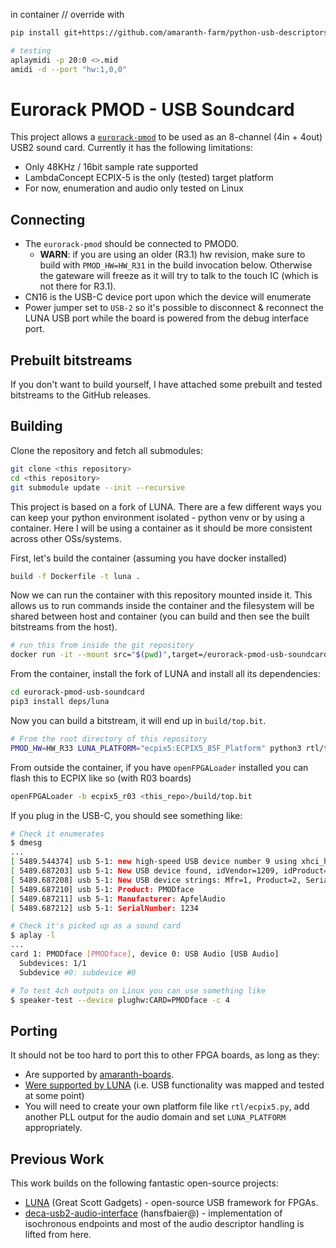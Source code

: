 in container // override with

```bash
pip install git+https://github.com/amaranth-farm/python-usb-descriptors.git

# testing
aplaymidi -p 20:0 <>.mid
amidi -d --port "hw:1,0,0"
```

# Eurorack PMOD - USB Soundcard

This project allows a [`eurorack-pmod`](https://github.com/apfelaudio/eurorack-pmod) to be used as an 8-channel (4in + 4out) USB2 sound card. Currently it has the following limitations:

- Only 48KHz / 16bit sample rate supported
- LambdaConcept ECPIX-5 is the only (tested) target platform
- For now, enumeration and audio only tested on Linux

## Connecting

- The `eurorack-pmod` should be connected to PMOD0.
    - **WARN**: if you are using an older (R3.1) hw revision, make sure to build with `PMOD_HW=HW_R31` in the build invocation below. Otherwise the gateware will freeze as it will try to talk to the touch IC (which is not there for R3.1).
- CN16 is the USB-C device port upon which the device will enumerate
- Power jumper set to `USB-2` so it's possible to disconnect & reconnect the LUNA USB port while the board is powered from the debug interface port.

## Prebuilt bitstreams

If you don't want to build yourself, I have attached some prebuilt and tested bitstreams to the GitHub releases.

## Building

Clone the repository and fetch all submodules:

```bash
git clone <this repository>
cd <this repository>
git submodule update --init --recursive
```

This project is based on a fork of LUNA. There are a few different ways you can keep your python environment isolated - python venv or by using a container. Here I will be using a container as it should be more consistent across other OSs/systems.

First, let's build the container (assuming you have docker installed)

```bash
build -f Dockerfile -t luna .
```

Now we can run the container with this repository mounted inside it. This allows us to run commands inside the container and the filesystem will be shared between host and container (you can build and then see the built bitstreams from the host).

```bash
# run this from inside the git repository
docker run -it --mount src="$(pwd)",target=/eurorack-pmod-usb-soundcard,type=bind luna
```

From the container, install the fork of LUNA and install all its dependencies:
```bash
cd eurorack-pmod-usb-soundcard
pip3 install deps/luna
```

Now you can build a bitstream, it will end up in `build/top.bit`.
```bash
# From the root directory of this repository
PMOD_HW=HW_R33 LUNA_PLATFORM="ecpix5:ECPIX5_85F_Platform" python3 rtl/top.py --dry-run --keep-files
```

From outside the container, if you have `openFPGALoader` installed you can flash this to ECPIX like so (with R03 boards)
```bash
openFPGALoader -b ecpix5_r03 <this_repo>/build/top.bit
```

If you plug in the USB-C, you should see something like:

```bash
# Check it enumerates
$ dmesg
...
[ 5489.544374] usb 5-1: new high-speed USB device number 9 using xhci_hcd
[ 5489.687203] usb 5-1: New USB device found, idVendor=1209, idProduct=1234, bcdDevice= 0.01
[ 5489.687208] usb 5-1: New USB device strings: Mfr=1, Product=2, SerialNumber=3
[ 5489.687210] usb 5-1: Product: PMODface
[ 5489.687211] usb 5-1: Manufacturer: ApfelAudio
[ 5489.687212] usb 5-1: SerialNumber: 1234

# Check it's picked up as a sound card
$ aplay -l
...
card 1: PMODface [PMODface], device 0: USB Audio [USB Audio]
  Subdevices: 1/1
  Subdevice #0: subdevice #0

# To test 4ch outputs on Linux you can use something like
$ speaker-test --device plughw:CARD=PMODface -c 4
```

## Porting

It should not be too hard to port this to other FPGA boards, as long as they:

- Are supported by [amaranth-boards](https://github.com/amaranth-lang/amaranth-boards/).
- [Were supported by LUNA](https://github.com/greatscottgadgets/luna-boards) (i.e. USB functionality was mapped and tested at some point)
- You will need to create your own platform file like `rtl/ecpix5.py`, add another PLL output for the audio domain and set `LUNA_PLATFORM` appropriately.

## Previous Work

This work builds on the following fantastic open-source projects:

- [LUNA](https://github.com/greatscottgadgets/luna) (Great Scott Gadgets) - open-source USB framework for FPGAs.
- [deca-usb2-audio-interface](https://github.com/amaranth-farm/deca-usb2-audio-interface) (hansfbaier@) - implementation of isochronous endpoints and most of the audio descriptor handling is lifted from here.
